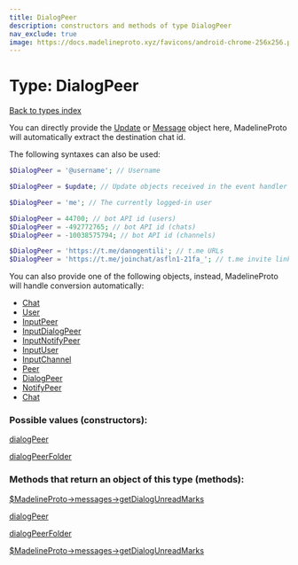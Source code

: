 ```yaml
---
title: DialogPeer
description: constructors and methods of type DialogPeer
nav_exclude: true
image: https://docs.madelineproto.xyz/favicons/android-chrome-256x256.png
---
```

# Type: DialogPeer
[Back to types index](index.html)

You can directly provide the [Update](Update.html) or [Message](Message.html) object here, MadelineProto will automatically extract the destination chat id.

The following syntaxes can also be used:

```php
$DialogPeer = '@username'; // Username

$DialogPeer = $update; // Update objects received in the event handler

$DialogPeer = 'me'; // The currently logged-in user

$DialogPeer = 44700; // bot API id (users)
$DialogPeer = -492772765; // bot API id (chats)
$DialogPeer = -10038575794; // bot API id (channels)

$DialogPeer = 'https://t.me/danogentili'; // t.me URLs
$DialogPeer = 'https://t.me/joinchat/asfln1-21fa_'; // t.me invite links

```

You can also provide one of the following objects, instead, MadelineProto will handle conversion automatically:  

- [Chat](Chat.html)
- [User](User.html)
- [InputPeer](InputPeer.html)
- [InputDialogPeer](InputDialogPeer.html)
- [InputNotifyPeer](InputNotifyPeer.html)
- [InputUser](InputUser.html)
- [InputChannel](InputChannel.html)
- [Peer](Peer.html)
- [DialogPeer](DialogPeer.html)
- [NotifyPeer](NotifyPeer.html)
- [Chat](Chat.html)




### Possible values (constructors):

[dialogPeer](/API_docs/constructors/dialogPeer.html)  

[dialogPeerFolder](/API_docs/constructors/dialogPeerFolder.html)  



### Methods that return an object of this type (methods):

[$MadelineProto->messages->getDialogUnreadMarks](/API_docs/methods/messages.getDialogUnreadMarks.html)  



[dialogPeer](/API_docs/constructors/dialogPeer.html)  

[dialogPeerFolder](/API_docs/constructors/dialogPeerFolder.html)  

[$MadelineProto->messages->getDialogUnreadMarks](/API_docs/methods/messages.getDialogUnreadMarks.html)  

